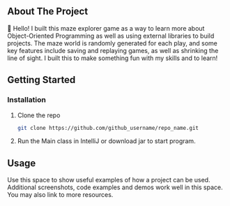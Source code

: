 <a name="readme-top"></a>
<!-- ABOUT THE PROJECT -->
## About The Project

👋 Hello! I built this maze explorer game as a way to learn more about Object-Oriented Programming as well as using external libraries to build projects. The maze world is randomly generated for each play, and some key features include saving and replaying games, as well as shrinking the line of sight. I built this to make something fun with my skills and to learn!


<!-- GETTING STARTED -->
## Getting Started

### Installation

1. Clone the repo
   ```sh
   git clone https://github.com/github_username/repo_name.git
   ```
2. Run the Main class in IntelliJ or download jar to start program.


<!-- USAGE EXAMPLES -->
## Usage

Use this space to show useful examples of how a project can be used. Additional screenshots, code examples and demos work well in this space. You may also link to more resources.


<!-- MARKDOWN LINKS & IMAGES -->
<!-- https://www.markdownguide.org/basic-syntax/#reference-style-links -->